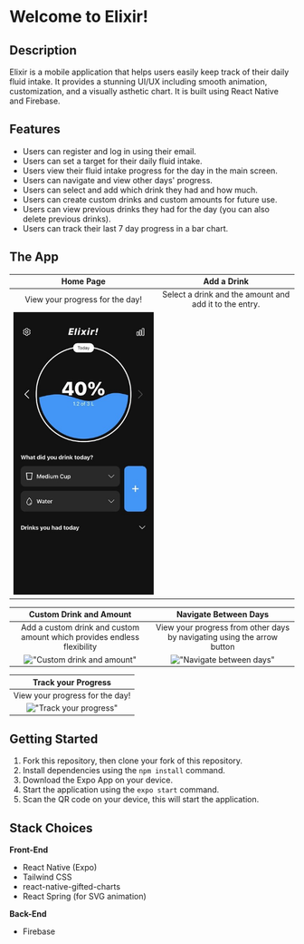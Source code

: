# Welcome to Elixir!

## Description

Elixir is a mobile application that helps users easily keep track of their daily fluid intake. It provides a stunning UI/UX including smooth animation, customization, and a visually asthetic chart. It is built using React Native and Firebase.

## Features

- Users can register and log in using their email.
- Users can set a target for their daily fluid intake.
- Users view their fluid intake progress for the day in the main screen.
- Users can navigate and view other days' progress.
- Users can select and add which drink they had and how much.
- Users can create custom drinks and custom amounts for future use.
- Users can view previous drinks they had for the day (you can also delete previous drinks).
- Users can track their last 7 day progress in a bar chart.

## The App

|                                        Home Page                                        |                      Add a Drink                       |
| :-------------------------------------------------------------------------------------: | :----------------------------------------------------: |
|                             View your progress for the day!                             | Select a drink and the amount and add it to the entry. |
| !["Home page"](<https://github.com/hyjin123/elixir/blob/master/docs/1(1).jpg?raw=true>) |

|                         Custom Drink and Amount                         |                          Navigate Between Days                          |
| :---------------------------------------------------------------------: | :---------------------------------------------------------------------: |
| Add a custom drink and custom amount which provides endless flexibility | View your progress from other days by navigating using the arrow button |
|                     !["Custom drink and amount"]()                      |                      !["Navigate between days"]()                       |

|       Track your Progress       |
| :-----------------------------: |
| View your progress for the day! |
|   !["Track your progress"]()    |

## Getting Started

1. Fork this repository, then clone your fork of this repository.
2. Install dependencies using the `npm install` command.
3. Download the Expo App on your device.
4. Start the application using the `expo start` command.
5. Scan the QR code on your device, this will start the application.

## Stack Choices

**Front-End**

- React Native (Expo)
- Tailwind CSS
- react-native-gifted-charts
- React Spring (for SVG animation)

**Back-End**

- Firebase
